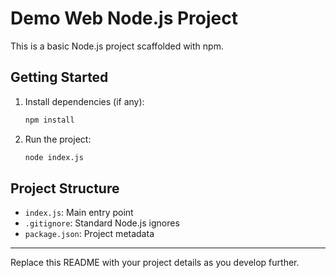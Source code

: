 # Demo Web Node.js Project

This is a basic Node.js project scaffolded with npm.

## Getting Started

1. Install dependencies (if any):
   ```sh
   npm install
   ```
2. Run the project:
   ```sh
   node index.js
   ```

## Project Structure
- `index.js`: Main entry point
- `.gitignore`: Standard Node.js ignores
- `package.json`: Project metadata

---

Replace this README with your project details as you develop further.
